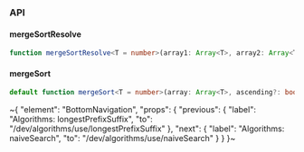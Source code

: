 

### API

#### mergeSortResolve

```ts
function mergeSortResolve<T = number>(array1: Array<T>, array2: Array<T>, ascending?: boolean): Array<T>;
```

#### mergeSort

```ts
default function mergeSort<T = number>(array: Array<T>, ascending?: boolean): Array<T>;
```


~{
  "element": "BottomNavigation",
  "props": {
    "previous": {
      "label": "Algorithms: longestPrefixSuffix",
      "to": "/dev/algorithms/use/longestPrefixSuffix"
    },
    "next": {
      "label": "Algorithms: naiveSearch",
      "to": "/dev/algorithms/use/naiveSearch"
    }
  }
}~
